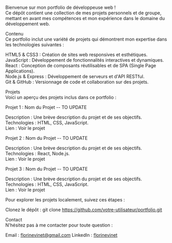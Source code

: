 Bienvenue sur mon portfolio de développeuse web ! <br/>
Ce dépôt contient une collection de mes projets personnels et de groupe, mettant en avant mes compétences et mon expérience dans le domaine du développement web. <br/>

Contenu <br/>
Ce portfolio inclut une variété de projets qui démontrent mon expertise dans les technologies suivantes :

HTML5 & CSS3 : Création de sites web responsives et esthétiques.<br/>
JavaScript : Développement de fonctionnalités interactives et dynamiques.<br/>
React : Conception de composants réutilisables et de SPA (Single Page Applications).<br/>
Node.js & Express : Développement de serveurs et d'API RESTful.<br/>
Git & GitHub : Versionnage de code et collaboration sur des projets.<br/>

Projets<br/>
Voici un aperçu des projets inclus dans ce portfolio :<br/>

Projet 1 : Nom du Projet -- TO UPDATE

Description : Une brève description du projet et de ses objectifs.<br/>
Technologies : HTML, CSS, JavaScript.<br/>
Lien : Voir le projet<br/>


Projet 2 : Nom du Projet -- TO UPDATE

Description : Une brève description du projet et de ses objectifs.<br/>
Technologies : React, Node.js.<br/>
Lien : Voir le projet<br/>


Projet 3 : Nom du Projet -- TO UPDATE

Description : Une brève description du projet et de ses objectifs.<br/>
Technologies : HTML, CSS, JavaScript.<br/>
Lien : Voir le projet<br/>


Pour explorer les projets localement, suivez ces étapes :

Clonez le dépôt :
git clone https://github.com/votre-utilisateur/portfolio.git

Contact<br/>
N'hésitez pas à me contacter pour toute question :

Email : florinevinet@gmail.com
LinkedIn : [florinevinet](https://www.linkedin.com/in/florinevinet/)
